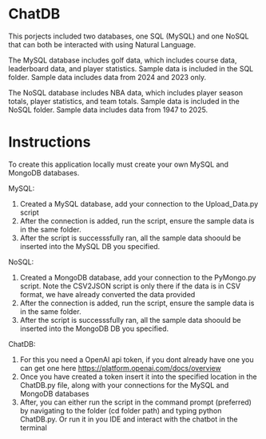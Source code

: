 # ChatDB

This porjects included two databases, one SQL (MySQL) and one NoSQL that can both be interacted with using Natural Language.

The MySQL database includes golf data, which includes course data, leaderboard data, and player statistics. Sample data is included in the SQL folder. Sample data includes data from 2024 and 2023 only. 

The NoSQL database includes NBA data, which includes player season totals, player statistics, and team totals. Sample data is included in the NoSQL folder. Sample data includes data from 1947 to 2025.


# Instructions

To create this application locally must create your own MySQL and MongoDB databases.

MySQL: 

1. Created a MySQL database, add your connection to the Upload_Data.py script
2. After the connection is added, run the script, ensure the sample data is in the same folder. 
3. After the script is successsfully ran, all the sample data shoould be inserted into the MySQL DB you specified. 


NoSQL:

1. Created a MongoDB database, add your connection to the PyMongo.py script. Note the CSV2JSON script is only there if the data is in CSV format, we have already converted the data provided
2. After the connection is added, run the script, ensure the sample data is in the same folder. 
3. After the script is successsfully ran, all the sample data shoould be inserted into the MongoDB DB you specified.


ChatDB:

1. For this you need a OpenAI api token, if you dont already have one you can get one here https://platform.openai.com/docs/overview
2. Once you have created a token insert it into the specified location in the ChatDB.py file, along with your connections for the MySQL and MongoDB databases
3. After, you can either run the script in the command prompt (preferred) by navigating to the folder (cd folder path) and typing python ChatDB.py. Or run it in you IDE and interact with the chatbot in the terminal
